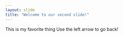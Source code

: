 ```yaml
---
layout: slide
title: "Welcome to our second slide!"
---
```

This is my favorite thing
Use the left arrow to go back!
